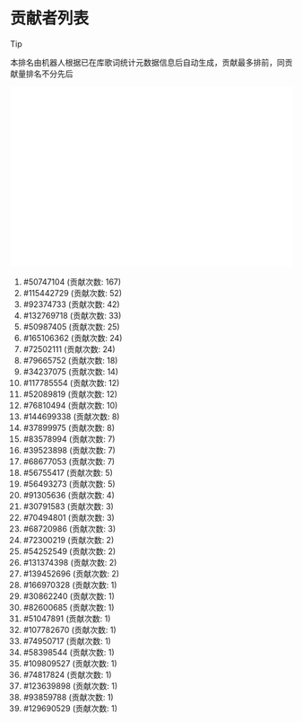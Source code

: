 # 贡献者列表

> [!TIP]
> 本排名由机器人根据已在库歌词统计元数据信息后自动生成，贡献最多排前，同贡献量排名不分先后

![贡献者头像画廊](./CONTRIBUTORS.svg)

1. #50747104 (贡献次数: 167)
2. #115442729 (贡献次数: 52)
3. #92374733 (贡献次数: 42)
4. #132769718 (贡献次数: 33)
5. #50987405 (贡献次数: 25)
6. #165106362 (贡献次数: 24)
7. #72502111 (贡献次数: 24)
8. #79665752 (贡献次数: 18)
9. #34237075 (贡献次数: 14)
10. #117785554 (贡献次数: 12)
11. #52089819 (贡献次数: 12)
12. #76810494 (贡献次数: 10)
13. #144699338 (贡献次数: 8)
14. #37899975 (贡献次数: 8)
15. #83578994 (贡献次数: 7)
16. #39523898 (贡献次数: 7)
17. #68677053 (贡献次数: 7)
18. #56755417 (贡献次数: 5)
19. #56493273 (贡献次数: 5)
20. #91305636 (贡献次数: 4)
21. #30791583 (贡献次数: 3)
22. #70494801 (贡献次数: 3)
23. #68720986 (贡献次数: 3)
24. #72300219 (贡献次数: 2)
25. #54252549 (贡献次数: 2)
26. #131374398 (贡献次数: 2)
27. #139452696 (贡献次数: 2)
28. #166970328 (贡献次数: 1)
29. #30862240 (贡献次数: 1)
30. #82600685 (贡献次数: 1)
31. #51047891 (贡献次数: 1)
32. #107782670 (贡献次数: 1)
33. #74950717 (贡献次数: 1)
34. #58398544 (贡献次数: 1)
35. #109809527 (贡献次数: 1)
36. #74817824 (贡献次数: 1)
37. #123639898 (贡献次数: 1)
38. #93859788 (贡献次数: 1)
39. #129690529 (贡献次数: 1)
